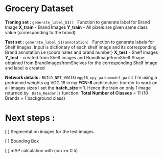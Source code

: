 # Grocery Dataset 
**Traning set :**
    ```
    generate_label_BI() 
    ```
    Function to generate label for Brand Image
    **X_train** - Brand Images 
    **Y_train** - All pixels are given same class value (corresponding to the brand)

**Test set :** 
    ```
    generate_label_SI(annotation) 
    ```
    Function to generate labels for Shelf Images. Input is dictionary of each shelf image and its corresponding Brand annotation i.e {coordinates and brand number}
    **X_test** - Shelf images 
    **Y_test** - created from Shelf images and BrandImagefromShelf
    Shape obtained from BrandImagesfromShelves for the corresponding Shelf Image and label is created 
    
**Network details :**
    ```
    BUILD_NET_VGG16(vgg16_npy_path=model_path)
    ```
I'm using a pretrained weights og VGG 16 in my **FCN-8** architecture.
Inorder to work on all images sizes I set the **batch_size = 1**. Hence the train on only 1 image returned by ``` Data_Reader()``` function. 
**Total Number of Classes** = 11 {10 Brands + 1 background class}

# Next steps :

[ ] Segmentation images for the test images.

[ ] Bounding Box 

[ ] mAP calculation with (iou >= 0.5) 




